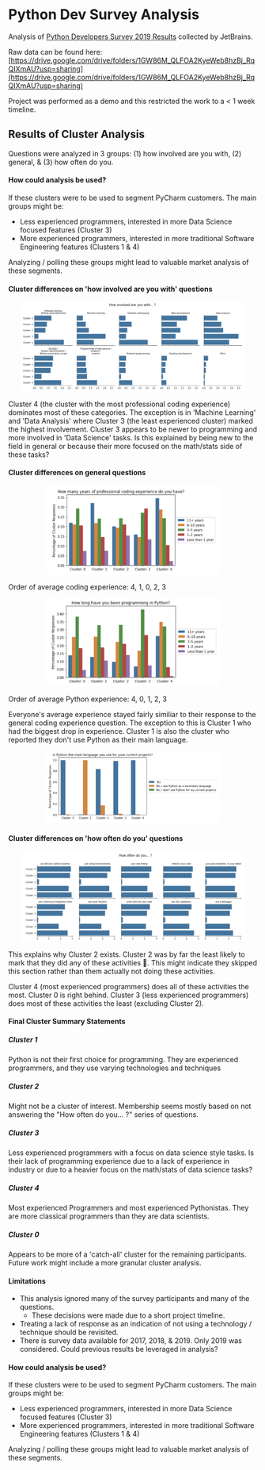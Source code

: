 # Python Dev Survey Analysis

Analysis of [Python Developers Survey 2019 Results](https://www.jetbrains.com/lp/python-developers-survey-2019/?utm_source=marketo&utm_medium=email&utm_campaign=pycharm&utm_content=newsletter&mkt_tok=eyJpIjoiTkRjM1lqUm1ZalUxTmpVNSIsInQiOiJOQVQrOHlTV1dtekREaHljMlhXcWZQeGc5Y2RHVk55QTRCam9LRVJWdkJkRVwvYk5hdm0yZTdxbEgzaVdaVk0rNzlHbnVORDVSR2xCRW5pQ1F0Z0lJRE9XTnFJcDFjVFA1TzJ4ZlJzQzJIVlJPNnpRYVRBTGpnNHdXWFZuYXJJcnoifQ%3D%3D) collected by JetBrains.

Raw data can be found here: [https://drive.google.com/drive/folders/1GW86M_QLFOA2KyeWeb8hzBj_RqQIXmAU?usp=sharing](https://drive.google.com/drive/folders/1GW86M_QLFOA2KyeWeb8hzBj_RqQIXmAU?usp=sharing)

Project was performed as a demo and this restricted the work to a < 1 week timeline.

## Results of Cluster Analysis

Questions were analyzed in 3 groups: (1) how involved are you with, (2) general, & (3) how often do you.

#### How could analysis be used?

If these clusters were to be used to segment PyCharm customers.  The main groups might be:

* Less experienced programmers, interested in more Data Science focused features (Cluster 3)
* More experienced programmers, interested in more traditional Software Engineering features (Clusters 1 & 4)

Analyzing / polling these groups might lead to valuable market analysis of these segments.

#### Cluster differences on 'how involved are you with' questions

<p align='center'>
 <img src='readme/involved.png' width=90%>
</p>

Cluster 4 (the cluster with the most professional coding experience) dominates most of these categories. The exception is in 'Machine Learning' and 'Data Analysis' where Cluster 3 (the least experienced cluster) marked the highest involvement. Cluster 3 appears to be newer to programming and more involved in 'Data Science' tasks.  Is this explained by being new to the field in general or because their more focused on the math/stats side of these tasks?

#### Cluster differences on general questions

<p align='center'>
 <img src='readme/code_exp.png' width=70%>
</p>
   
Order of average coding experience: 4, 1, 0, 2, 3

<p align='center'>
 <img src='readme/py_exp.png' width=70%>
</p>

Order of average Python experience: 4, 0, 1, 2, 3

Everyone's average experience stayed fairly similiar to their response to the general coding experience question. The exception to this is Cluster 1 who had the biggest drop in experience. Cluster 1 is also the cluster who reported they don't use Python as their main language.

<p align='center'>
 <img src='readme/python_main_lang.png' width=70%>
</p>

#### Cluster differences on 'how often do you' questions

<p align='center'>
 <img src='readme/often.png' width=90%>
</p>

This explains why Cluster 2 exists. Cluster 2 was by far the least likely to mark that they did any of these activities 🤦.  This might indicate they skipped this section rather than them actually not doing these activities.

Cluster 4 (most experienced programmers) does all of these activities the most. Cluster 0 is right behind.  Cluster 3 (less experienced programmers) does most of these activities the least (excluding Cluster 2).

#### Final Cluster Summary Statements

##### Cluster 1

Python is not their first choice for programming.  They are experienced programmers, and they use varying technologies and techniques

##### Cluster 2

Might not be a cluster of interest.  Membership seems mostly based on not answering the "How often do you... ?" series of questions.

##### Cluster 3

Less experienced programmers with a focus on data science style tasks.  Is their lack of programming experience due to a lack of experience in industry or due to a heavier focus on the math/stats of data science tasks?

##### Cluster 4

Most experienced Programmers and most experienced Pythonistas.  They are more classical programmers than they are data scientists.

##### Cluster 0

Appears to be more of a 'catch-all' cluster for the remaining participants.  Future work might include a more granular cluster analysis.

#### Limitations

* This analysis ignored many of the survey participants and many of the questions.
    * These decisions were made due to a short project timeline.
* Treating a lack of response as an indication of not using a technology / technique should be revisited.
* There is survey data available for 2017, 2018, & 2019.  Only 2019 was considered.  Could previous results be leveraged in analysis?

#### How could analysis be used?

If these clusters were to be used to segment PyCharm customers.  The main groups might be:

* Less experienced programmers, interested in more Data Science focused features (Cluster 3)
* More experienced programmers, interested in more traditional Software Engineering features (Clusters 1 & 4)

Analyzing / polling these groups might lead to valuable market analysis of these segments.
